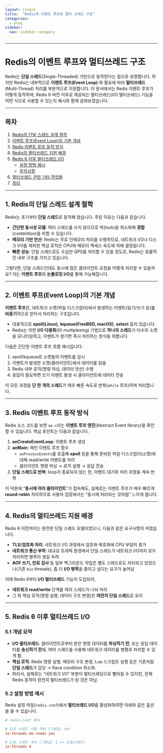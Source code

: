 ```yaml
---
layout: single
title:  "Redis의 이벤트 루프와 멀티 쓰레드 구조"
categories:
  - blog
sidebar:
  nav: sidebar-category
---
```


---

# Redis의 이벤트 루프와 멀티쓰레드 구조

Redis는 **단일 스레드**(Single-Threaded) 기반으로 동작한다는 점으로 유명합니다. 하지만 Redis는 내부적으로 **이벤트 루프(Event Loop)** 와 필요에 따라 **멀티쓰레드**(Multi-Thread) 처리를 부분적으로 지원합니다. 이 문서에서는 Redis 이벤트 루프가 어떻게 동작하며, Redis 6 버전 이후로 제공되는 멀티쓰레드(I/O 멀티쓰레드) 기능을 어떤 식으로 사용할 수 있는지 예시와 함께 살펴보겠습니다.

---

## 목차
1. [Redis의 단일 스레드 설계 철학](#redis의-단일-스레드-설계-철학)  
2. [이벤트 루프(Event Loop)의 기본 개념](#이벤트-루프event-loop의-기본-개념)  
3. [Redis 이벤트 루프 동작 방식](#redis-이벤트-루프-동작-방식)  
4. [Redis의 멀티쓰레드 지원 배경](#redis의-멀티쓰레드-지원-배경)  
5. [Redis 6 이후 멀티쓰레드 I/O](#redis-6-이후-멀티쓰레드-io)  
   - [설정 방법 예시](#설정-방법-예시)  
   - [주의사항](#주의사항)  
6. [멀티쓰레드 관련 기타 작업들](#멀티쓰레드-관련-기타-작업들)  
7. [정리](#정리)

---

## 1. Redis의 단일 스레드 설계 철학

Redis는 초기부터 **단일 스레드**로 동작해 왔습니다. 주된 이유는 다음과 같습니다.

- **간단한 동시성 모델**: 여러 스레드를 쓰지 않으므로 락(lock)을 최소화해 **경합**(contention)을 피할 수 있습니다.
- **메모리 기반 연산**: Redis는 주로 인메모리 처리를 수행하므로, 네트워크 I/O나 디스크 I/O를 제외한 핵심 로직은 CPU와 메모리 액세스 속도에 의해 결정됩니다.
- **빠른 성능**: 단일 스레드로도 수십만 QPS를 처리할 수 있을 정도로, Redis는 효율적인 내부 구조를 가지고 있습니다.

그렇다면, 단일 스레드인데도 동시에 많은 클라이언트 요청을 어떻게 처리할 수 있을까요? 이는 **이벤트 루프**와 **논블로킹 I/O**를 통해 가능해집니다.

---

## 2. 이벤트 루프(Event Loop)의 기본 개념

**이벤트 루프**란, 네트워크 소켓(파일 디스크립터)에서 발생하는 이벤트(읽기/쓰기 등)를 **비동기**적으로 받아서 처리하는 구조입니다.  
- 대표적으로 **epoll(Linux)**, **kqueue(FreeBSD, macOS)**, **select** 등이 있습니다.  
- Redis는 이런 **I/O 다중화**(IO multiplexing) 기법으로 **하나의 스레드**가 다수의 소켓을 모니터링하고, 이벤트가 생기면 즉시 처리하는 방식을 취합니다.

다음은 간단한 이벤트 루프 흐름 예시입니다:

1. epoll/kqueue로 소켓들의 이벤트를 감시
2. 이벤트가 발생한 소켓(클라이언트)에서 데이터를 읽음
3. Redis 내부 로직(명령 파싱, 데이터 연산) 수행
4. 응답이 필요하면 쓰기 이벤트 발생 시 클라이언트에 데이터 전송

이 모든 과정을 **단 한 개의 스레드**가 매우 빠른 속도로 반복(`while` 루프)하며 처리합니다.

---

## 3. Redis 이벤트 루프 동작 방식

Redis 소스 코드를 보면 `ae.c`라는 **이벤트 루프 엔진**(Abstract Event library)을 확인할 수 있습니다. 핵심 포인트는 다음과 같습니다.

1. **aeCreateEventLoop**: 이벤트 루프 생성
2. **aeMain**: 메인 이벤트 루프 함수
   - `aeProcessEvents`를 호출해 **epoll** 등을 통해 준비된 파일 디스크립터(소켓)에 대해 read/write 이벤트를 처리
   - 클라이언트 명령 파싱 → 로직 실행 → 응답 전송
3. **단일 스레드로 반복**: loop가 종료되지 않는 한, 이벤트 대기와 처리 과정을 계속 반복

이 덕분에 “**동시에 여러 클라이언트**”가 접속해도, 실제로는 이벤트 루프가 매우 빠르게 **round-robin** 처리하므로 사용자 입장에서는 “동시에 처리되는 것처럼” 느끼게 됩니다.

---

## 4. Redis의 멀티쓰레드 지원 배경

Redis 6 이전까지는 완전한 단일 스레드 모델이었으나, 다음과 같은 요구사항이 커졌습니다.

- **TLS/암호화 처리**: 네트워크 I/O 과정에서 암호화·복호화에 CPU 부담이 증가
- **네트워크 통신 부하**: 대규모 트래픽 환경에서 단일 스레드가 네트워크 I/O까지 모두 처리하면 병목이 생길 우려
- **AOF 쓰기, 만료 검사** 등 일부 백그라운드 작업은 별도 스레드로도 처리되고 있었으나(기존 `bio` threads), 좀 더 **I/O 병목**을 줄이고 싶다는 요구가 늘어남

이에 Redis 6부터 **I/O 멀티쓰레드** 기능이 도입되어,  
- **네트워크 read/write** 단계를 여러 스레드가 나눠 처리  
- 그 외 핵심 로직(명령 실행, 데이터 구조 변경)은 **여전히 단일 스레드**로 유지

---

## 5. Redis 6 이후 멀티쓰레드 I/O

### 5.1 개념 요약

- **I/O 멀티쓰레드**: 클라이언트로부터 받은 명령 데이터를 **파싱하기 전**, 또는 응답 데이터를 **송신하기 전**에, 여러 스레드를 사용해 네트워크 데이터를 병렬로 처리할 수 있게 함.
- **핵심 로직**: Redis 명령 실행, 메모리 구조 변경, Lua 스크립트 실행 등은 기존처럼 **단일 스레드**가 담당 → Race condition 최소화.
- 따라서, 실제로는 “네트워크 I/O” 부분이 멀티쓰레딩으로 빨라질 수 있지만, 전체 Redis 동작이 완전히 멀티쓰레드가 된 것은 아님.

### 5.2 설정 방법 예시

Redis 설정 파일(`redis.conf`)에서 **멀티쓰레드 I/O**를 활성화하려면 아래와 같은 옵션을 쓸 수 있습니다.

```conf
# redis.conf 예시

# I/O 스레드 사용 여부 (기본값: no)
io-threads-do-reads yes

# I/O 스레드 개수 (기본값: 1 => 단일스레드)
io-threads 4
